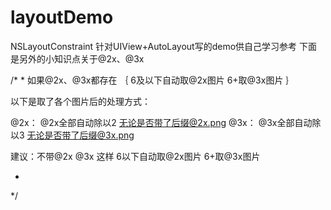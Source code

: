 layoutDemo
==========

NSLayoutConstraint  针对UIView+AutoLayout写的demo供自己学习参考
下面是另外的小知识点关于@2x、@3x

/*
 *
 如果@2x、@3x都存在
｛
    6及以下自动取@2x图片
    6+取@3x图片
 ｝
 
 以下是取了各个图片后的处理方式：
 
 @2x： @2x全部自动除以2 无论是否带了后缀@2x.png
 @3x： @3x全部自动除以3 无论是否带了后缀@3x.png
 
 
 建议：不带@2x @3x 
 这样  6以下自动取@2x图片
       6+取@3x图片
 
 *
 */
